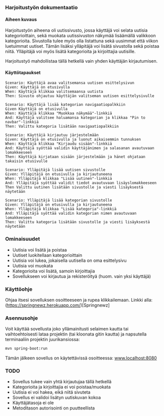 ### Harjoitustyön dokumentaatio


#### Aiheen kuvaus
Harjoitustyön aiheena oli uutissivusto, jossa käyttäjä voi selata uutisia kategorioittain, sekä muokata uutissivuston näkymää lisäämällä valikkoon kategorioita. Sivustolla tulee myös olla listattuna sekä uusimmat että viikon luetuimmat uutiset. Tämän lisäksi ylläpitäjä voi lisätä sivustolla sekä poistaa niitä. Ylläpitäjä voi myös lisätä kategorioita ja kirjoittajia uutisille.

Harjoitustyö mahdollistaa tällä hetkellä vain yhden käyttäjän kirjautumisen.

#### Käyttötapaukset

```gherkin
Scenario: Käyttäjä avaa valitsemansa uutisen esittelysivun
Given: Käyttäjä on etusivulla
When: Käyttäjä klikkaa valitsemaansa uutista
Then: Sivusto ohjautuu käyttäjän valitseman uutisen esittelysivulle

Scenario: Käyttäjä lisää kategorian navigaatiopalkkiin
Given Käyttäjä on etusivulla
When: Käyttäjä klikkaa "Muokkaa näkymää"-linkkiä
And: Käyttäjä valitsee haluamansa kategorian ja klikkaa "Pin to navbar"-linkkiä
Then: Valittu kategoria lisätään navigaatiopalkkiin

Scenario: Käyttäjä kirjautuu järjestelmään
Given: Käyttäjä on etusivulla ja luonut aikaisemmin tunnuksen
When: Käyttäjä klikkaa "Kirjaudu sisään"-linkkiä
And: Käyttäjä syöttää validin käyttäjänimen ja salasanan avautuvaan lomakkeeseen
Then: Käyttäjä kirjataan sisään järjestelmään ja hänet ohjataan takaisin etusivulle

Scenario: Ylläpitäjä lisää uutisen sivustolle
Given: Ylläpitäjä on etusivulla ja kirjautuneena
When: Ylläpitäjä klikkaa "Lisää uutinen"-linkkiä
And: Ylläpitäjä syöttää validit tiedot avautuvaan lisäyslomakkeeseen
Then Valittu uutinen lisätään sivustolle ja viesti lisäyksestä näytetään

Scenario: Ylläpitäjä lisää kategorian sivustolle
Given: Ylläpitäjä on etusivulla ja kirjautuneena
When: Ylläpitäjä klikkaa "Lisää kategoria"-linkkiä
And: Ylläpitäjä syöttää validin kategorian nimen avautuvaan lomakkeeseen
Then: Valittu kategoria lisätään sivustolle ja viesti lisäyksestä näytetään
```

### Ominaisuudet

- Uutisia voi lisätä ja poistaa
- Uutiset luokitellaan kategorioittain
- Uutisia voi lukea, jokaisella uutisella on oma esittelysivu
- Uutisia voi muokata
- Kategorioita voi lisätä, samoin kirjoittajia
- Sovellukseen voi kirjautua ja rekisteröityä (huom. vain yksi käyttäjä)


### Käyttöohje

Ohjaa itsesi sovelluksen osoitteeseen ja rupea klikkailemaan. Linkki alla:
(https://springnewz.herokuapp.com/)[Springnewz]


### Asennusohje
Voit käyttää sovellusta joko yllämainitusti selaimen kautta tai vaihtoehtoisesti
lataa projektin (tai kloonata gitin kautta) ja napsutella terminaaliin projektin juurikansiossa:
```bash
mvn spring-boot:run
```
Tämän jälkeen sovellus on käytettävissä osoitteessa:
www.localhost:8080




### TODO
- Sovellus tukee vain yhtä kirjautujaa tällä hetkellä
- Kategorioita ja kirjoittajia ei voi poistaa/muokata
- Uutisia ei voi hakea, eikä niitä sivuteta
- Sovellus ei validoi lisätyn uutiskuvan kokoa
- Käyttäjätasoja ei ole
- Metoditason autorisointi on puutteellista
